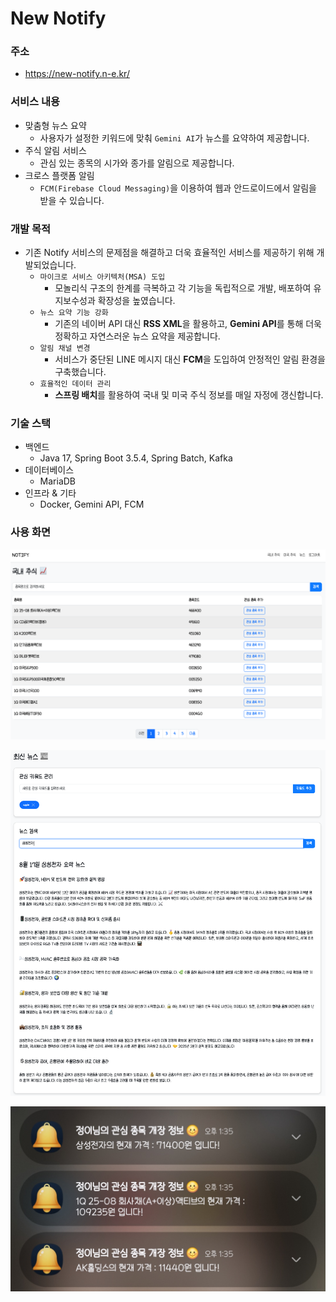 # New Notify

### 주소
- https://new-notify.n-e.kr/

### 서비스 내용
- 맞춤형 뉴스 요약
  - 사용자가 설정한 키워드에 맞춰 `Gemini AI`가 뉴스를 요약하여 제공합니다.
- 주식 알림 서비스
  - 관심 있는 종목의 시가와 종가를 알림으로 제공합니다.
- 크로스 플랫폼 알림
  - `FCM(Firebase Cloud Messaging)`을 이용하여 웹과 안드로이드에서 알림을 받을 수 있습니다.

### 개발 목적
- 기존 Notify 서비스의 문제점을 해결하고 더욱 효율적인 서비스를 제공하기 위해 개발되었습니다. 
  - `마이크로 서비스 아키텍처(MSA) 도입`
    - 모놀리식 구조의 한계를 극복하고 각 기능을 독립적으로 개발, 배포하여 유지보수성과 확장성을 높였습니다. 
  - `뉴스 요약 기능 강화`
    - 기존의 네이버 API 대신 **RSS XML**을 활용하고, **Gemini API**를 통해 더욱 정확하고 자연스러운 뉴스 요약을 제공합니다. 
  - `알림 채널 변경`
    - 서비스가 중단된 LINE 메시지 대신 **FCM**을 도입하여 안정적인 알림 환경을 구축했습니다. 
  - `효율적인 데이터 관리`
    - **스프링 배치**를 활용하여 국내 및 미국 주식 정보를 매일 자정에 갱신합니다.

### 기술 스택
- 백엔드
  - Java 17, Spring Boot 3.5.4, Spring Batch, Kafka 
- 데이터베이스
  - MariaDB 
- 인프라 & 기타
  - Docker, Gemini API, FCM

### 사용 화면
![img.png](img.png)

![img_1.png](img_1.png)

![img_2.png](img_2.png)